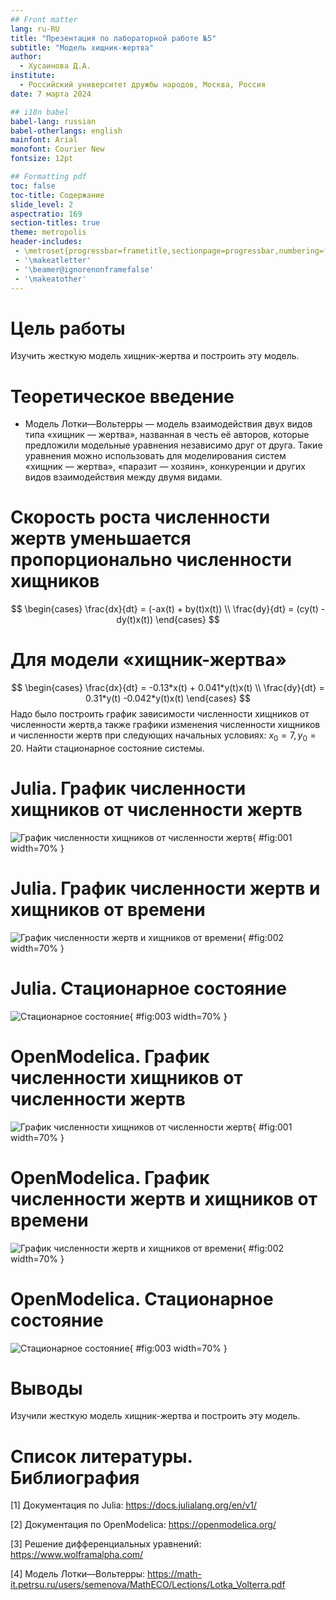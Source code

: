```yaml
---
## Front matter
lang: ru-RU
title: "Презентация по лабораторной работе №5"
subtitle: "Модель хищник-жертва"
author:
  - Хусаинова Д.А.
institute:
  - Российский университет дружбы народов, Москва, Россия
date: 7 марта 2024

## i18n babel
babel-lang: russian 
babel-otherlangs: english 
mainfont: Arial 
monofont: Courier New 
fontsize: 12pt

## Formatting pdf
toc: false
toc-title: Содержание
slide_level: 2
aspectratio: 169
section-titles: true
theme: metropolis
header-includes:
 - \metroset{progressbar=frametitle,sectionpage=progressbar,numbering=fraction}
 - '\makeatletter'
 - '\beamer@ignorenonframefalse'
 - '\makeatother'
---
```


# Цель работы

Изучить жесткую модель хищник-жертва и построить эту модель.

# Теоретическое введение

- Модель Лотки—Вольтерры — модель взаимодействия двух видов типа «хищник — жертва», названная в честь её авторов, которые предложили модельные уравнения независимо друг от друга. Такие уравнения можно использовать для моделирования систем «хищник — жертва», «паразит — хозяин», конкуренции и других видов взаимодействия между двумя видами.

# Скорость роста численности жертв уменьшается пропорционально численности хищников

$$
 \begin{cases}
	\frac{dx}{dt} = (-ax(t) + by(t)x(t))
	\\   
	\frac{dy}{dt} = (cy(t) - dy(t)x(t))
 \end{cases}
$$

# Для модели «хищник-жертва»

$$
 \begin{cases}
	\frac{dx}{dt} = -0.13*x(t) + 0.041*y(t)x(t)
	\\   
	\frac{dy}{dt} = 0.31*y(t) -0.042*y(t)x(t)
 \end{cases}
$$
Надо было построить график зависимости численности хищников от численности жертв,а также графики изменения численности хищников и численности жертв при
следующих начальных условиях: $x_0=7, y_0=20$. Найти стационарное
состояние системы.

# Julia. График численности хищников от численности жертв


![ График численности хищников от численности жертв](image/lab5_1.png){ #fig:001 width=70% }

# Julia. График численности жертв и хищников от времени 

![График численности жертв и хищников от времени ](image/lab5_2.png){ #fig:002 width=70% }

# Julia. Стационарное состояние

![Стационарное состояние](image/lab5_3.png){ #fig:003 width=70% }

# OpenModelica. График численности хищников от численности жертв


![ График численности хищников от численности жертв](image/2.png){ #fig:001 width=70% }

# OpenModelica. График численности жертв и хищников от времени 

![График численности жертв и хищников от времени ](image/3.png){ #fig:002 width=70% }

# OpenModelica. Стационарное состояние

![Стационарное состояние](image/4.png){ #fig:003 width=70% }

# Выводы

Изучили жесткую модель хищник-жертва и построить эту модель.

# Список литературы. Библиография

[1] Документация по Julia: https://docs.julialang.org/en/v1/

[2] Документация по OpenModelica: https://openmodelica.org/

[3] Решение дифференциальных уравнений: https://www.wolframalpha.com/

[4] Модель Лотки—Вольтерры: https://math-it.petrsu.ru/users/semenova/MathECO/Lections/Lotka_Volterra.pdf